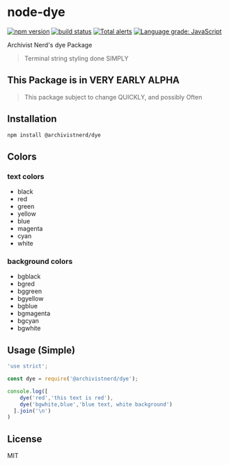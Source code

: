 # node-dye

[![npm version](https://img.shields.io/npm/v/@archivistnerd/dye.svg)](https://www.npmjs.com/package/@archivistnerd/dye)
[![build status](https://api.travis-ci.com/Archivist-Nerd/node-dye.svg)](https://travis-ci.com/Archivist-Nerd/node-dye.svg)
[![Total alerts](https://img.shields.io/lgtm/alerts/g/Archivist-Nerd/node-dye.svg?logo=lgtm&logoWidth=18)](https://lgtm.com/projects/g/Archivist-Nerd/node-dye/alerts/)
[![Language grade: JavaScript](https://img.shields.io/lgtm/grade/javascript/g/Archivist-Nerd/node-dye.svg?logo=lgtm&logoWidth=18)](https://lgtm.com/projects/g/Archivist-Nerd/node-dye/context:javascript)

Archivist Nerd's dye Package

> Terminal string styling done SIMPLY

## This Package is in VERY EARLY ALPHA
> This package subject to change QUICKLY, and possibly Often

## Installation

```sh
npm install @archivistnerd/dye
```

## Colors
### text colors
* black
* red
* green
* yellow
* blue
* magenta
* cyan
* white
### background colors
* bgblack
* bgred
* bggreen
* bgyellow
* bgblue
* bgmagenta
* bgcyan
* bgwhite

## Usage (Simple)

```js
'use strict';

const dye = require('@archivistnerd/dye');

console.log([
    dye('red','this text is red'),
    dye('bgwhite,blue','blue text, white background')
  ].join('\n')
)
```

## License

MIT
